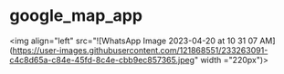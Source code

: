 # google_map_app
<img align="left" src="![WhatsApp Image 2023-04-20 at 10 31 07 AM](https://user-images.githubusercontent.com/121868551/233263091-c4c8d65a-c84e-45fd-8c4e-cbb9ec857365.jpeg" width ="220px")>
<!-- ![WhatsApp Image 2023-04-20 at 10 31 07 AM (1)](https://user-images.githubusercontent.com/121868551/233263099-49d36c7d-9914-4860-a5fe-e26c97eda751.jpeg)
![WhatsApp Image 2023-04-20 at 10 31 07 AM (2)](https://user-images.githubusercontent.com/121868551/233263101-8a408556-e805-4e96-8a13-3435bc50df1d.jpeg)
![WhatsApp Image 2023-04-20 at 10 31 06 AM (1)](https://user-images.githubusercontent.com/121868551/233263103-c6cdbec5-2030-485a-be0b-4023fc75a9d9.jpeg) -->
